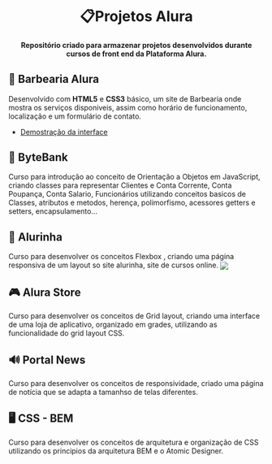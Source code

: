 <h1 align = "center"> 📋Projetos Alura</h1>

 <h4 align = "center">Repositório criado para armazenar projetos desenvolvidos durante cursos de front end da Plataforma Alura.</h4>

 ## 🧔 Barbearia Alura

 Desenvolvido com **HTML5** e **CSS3** básico, um site de Barbearia onde mostra os serviços disponiveis, assim como horário de funcionamento, localização e um formulário de contato.

 * [Demostração da interface](https://www.youtube.com/watch?v=udSp6JD6xA8)

 ## 🏧 ByteBank

 Curso para introdução ao conceito de Orientação a Objetos em JavaScript, criando classes para representar Clientes e Conta Corrente, Conta Poupança, Conta Salario, Funcionários utilizando conceitos basicos de Classes, atributos e metodos, herença, polimorfismo, acessores getters e setters, encapsulamento...

 ## 📙 Alurinha

 Curso para desenvolver os conceitos Flexbox , criando uma página responsiva de um layout so site alurinha, site de cursos online.
 <img src="https://ik.imagekit.io/Nscmnt/Alurinha_-_Cursos_online_AIUD0ebkd.png" align = "center">

 ## 🎮 Alura Store

 Curso para desenvolver os conceitos de Grid layout, criando uma interface de uma loja de aplicativo, organizado em grades, utilizando as funcionalidade do grid layout CSS.

 ## 🔊 Portal News

 Curso para desenvolver os conceitos de responsividade, criado uma página de notícia que se adapta a tamanhso de telas diferentes.

 ## 🖥 CSS - BEM

 Curso para desenvolver os conceitos de arquitetura e organização de CSS utilizando os principios da arquitetura BEM e o Atomic Designer.

